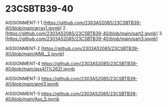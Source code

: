 # 23CSBTB39-40
AISSIGNMENT-1
1.[https://github.com/2303A52085/23CSBTB39-40/blob/main/array1.ipynb]
2.[https://github.com/2303A52085/23CSBTB39-40/blob/main/part2.ipynb]
3.[https://github.com/2303A52085/23CSBTB39-40/blob/main/part3.ipynb]

AISSIGNMENT-2
[https://github.com/2303A52085/23CSBTB39-40/blob/main/AIML_2.ipynb]

AISSIGNMENT-4
https://github.com/2303A52085/23CSBTB39-40/blob/main/ass4(1%262).ipynb

AISSIGNMENT-3
https://github.com/2303A52085/23CSBTB39-40/blob/main/aiml3.ipynb

AISSIGNMENT-5
https://github.com/2303A52085/23CSBTB39-40/blob/main/Ass_5.ipynb
